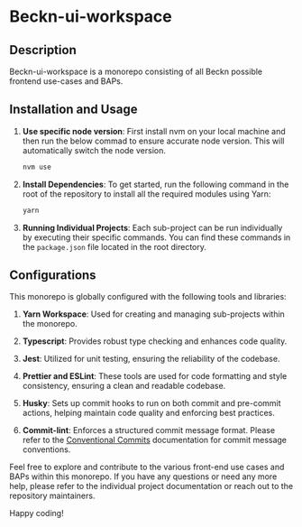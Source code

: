 # Beckn-ui-workspace

## Description

Beckn-ui-workspace is a monorepo consisting of all Beckn possible frontend use-cases and BAPs.

## Installation and Usage


1. **Use specific node version**: First install nvm on your local machine and then run the below commad to ensure accurate node version. This will automatically switch the node version.

   ```bash
   nvm use
   ```

2. **Install Dependencies**: To get started, run the following command in the root of the repository to install all the required modules using Yarn:

   ```bash
   yarn
   ```

3. **Running Individual Projects**: Each sub-project can be run individually by executing their specific commands. You can find these commands in the `package.json` file located in the root directory.

## Configurations

This monorepo is globally configured with the following tools and libraries:

1. **Yarn Workspace**: Used for creating and managing sub-projects within the monorepo.

2. **Typescript**: Provides robust type checking and enhances code quality.

3. **Jest**: Utilized for unit testing, ensuring the reliability of the codebase.

4. **Prettier and ESLint**: These tools are used for code formatting and style consistency, ensuring a clean and readable codebase.

5. **Husky**: Sets up commit hooks to run on both commit and pre-commit actions, helping maintain code quality and enforcing best practices.

6. **Commit-lint**: Enforces a structured commit message format. Please refer to the [Conventional Commits](https://www.conventionalcommits.org/en/v1.0.0/) documentation for commit message conventions.

Feel free to explore and contribute to the various front-end use cases and BAPs within this monorepo. If you have any questions or need any more help, please refer to the individual project documentation or reach out to the repository maintainers. 

Happy coding!
